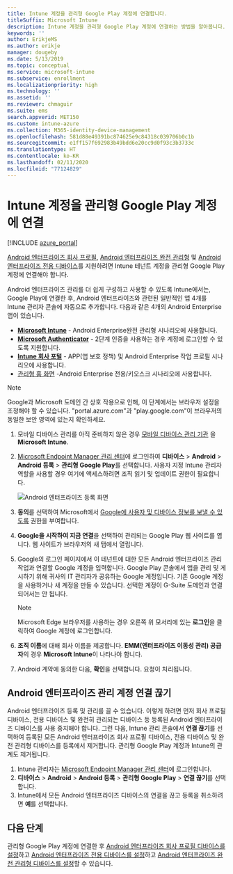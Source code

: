 ```yaml
---
title: Intune 계정을 관리형 Google Play 계정에 연결합니다.
titleSuffix: Microsoft Intune
description: Intune 계정을 관리형 Google Play 계정에 연결하는 방법을 알아봅니다.
keywords: ''
author: ErikjeMS
ms.author: erikje
manager: dougeby
ms.date: 5/13/2019
ms.topic: conceptual
ms.service: microsoft-intune
ms.subservice: enrollment
ms.localizationpriority: high
ms.technology: ''
ms.assetid: ''
ms.reviewer: chmaguir
ms.suite: ems
search.appverid: MET150
ms.custom: intune-azure
ms.collection: M365-identity-device-management
ms.openlocfilehash: 581d88e49391bc874625e9c84318c039706b0c1b
ms.sourcegitcommit: e1ff157f692983b49bdd6e20cc9d0f93c3b3733c
ms.translationtype: HT
ms.contentlocale: ko-KR
ms.lasthandoff: 02/11/2020
ms.locfileid: "77124829"
---
```

# <a name="connect-your-intune-account-to-your-managed-google-play-account"></a>Intune 계정을 관리형 Google Play 계정에 연결

[!INCLUDE [azure_portal](../includes/azure_portal.md)]

[Android 엔터프라이즈 회사 프로필](android-work-profile-enroll.md), [Android 엔터프라이즈 완전 관리형](android-fully-managed-enroll.md) 및 [Android 엔터프라이즈 전용 디바이스](android-kiosk-enroll.md)를 지원하려면 Intune 테넌트 계정을 관리형 Google Play 계정에 연결해야 합니다.  

Android 엔터프라이즈 관리를 더 쉽게 구성하고 사용할 수 있도록 Intune에서는, Google Play에 연결한 후, Android 엔터프라이즈와 관련된 일반적인 앱 4개를 Intune 관리자 콘솔에 자동으로 추가합니다. 다음과 같은 4개의 Android Enterprise 앱이 있습니다.

- **[Microsoft Intune](https://play.google.com/store/apps/details?id=com.microsoft.intune)** - Android Enterprise완전 관리형 시나리오에 사용합니다.
- **[Microsoft Authenticator](https://play.google.com/store/apps/details?id=com.azure.authenticator)** - 2단계 인증을 사용하는 경우 계정에 로그인할 수 있도록 지원합니다.
- **[Intune 회사 포털](https://play.google.com/store/apps/details?id=com.microsoft.windowsintune.companyportal)** - APP(앱 보호 정책) 및 Android Enterprise 작업 프로필 시나리오에 사용합니다.
- [관리형 홈 화면](https://play.google.com/store/apps/details?id=com.microsoft.launcher.enterprise) -Android Enterprise 전용/키오스크 시나리오에 사용합니다.

> [!NOTE]
> Google과 Microsoft 도메인 간 상호 작용으로 인해, 이 단계에서는 브라우저 설정을 조정해야 할 수 있습니다.  "portal.azure.com"과 "play.google.com"이 브라우저의 동일한 보안 영역에 있는지 확인하세요.

1. 모바일 디바이스 관리를 아직 준비하지 않은 경우  [모바일 디바이스 관리 기관](../fundamentals/mdm-authority-set.md) 을 **Microsoft Intune**.
2. [Microsoft Endpoint Manager 관리 센터](https://go.microsoft.com/fwlink/?linkid=2109431)에 로그인하여 **디바이스** > **Android** > **Android 등록** > **관리형 Google Play**를 선택합니다.  사용자 지정 Intune 관리자 역할을 사용할 경우 여기에 액세스하려면 조직 읽기 및 업데이트 권한이 필요합니다.
   
   ![Android 엔터프라이즈 등록 화면](./media/connect-intune-android-enterprise/android-work-bind.png)

3. **동의**를 선택하여 Microsoft에서 [Google에 사용자 및 디바이스 정보를 보낼 수 있도록](../protect/data-intune-sends-to-google.md) 권한을 부여합니다. 
   
4. **Google을 시작하여 지금 연결**을 선택하여 관리되는 Google Play 웹 사이트를 엽니다. 웹 사이트가 브라우저의 새 탭에서 열립니다.
  
5. Google의 로그인 페이지에서 이 테넌트에 대한 모든 Android 엔터프라이즈 관리 작업과 연결할 Google 계정을 입력합니다. Google Play 콘솔에서 앱을 관리 및 게시하기 위해 귀사의 IT 관리자가 공유하는 Google 계정입니다. 기존 Google 계정을 사용하거나 새 계정을 만들 수 있습니다. 선택한 계정이 G-Suite 도메인과 연결되어서는 안 됩니다.
    
    > [!Note]
    > Microsoft Edge 브라우저를 사용하는 경우 오른쪽 위 모서리에 있는 **로그인**을 클릭하여 Google 계정에 로그인합니다.

6. **조직 이름**에 대해 회사 이름을 제공합니다. **EMM(엔터프라이즈 이동성 관리) 공급자**의 경우 **Microsoft Intune**이 나타나야 합니다.

7. Android 계약에 동의한 다음, **확인**을 선택합니다. 요청이 처리됩니다.

## <a name="disconnect-your-android-enterprise-administrative-account"></a>Android 엔터프라이즈 관리 계정 연결 끊기

Android 엔터프라이즈 등록 및 관리를 끌 수 있습니다. 이렇게 하려면 먼저 회사 프로필 디바이스, 전용 디바이스 및 완전히 관리되는 디바이스 등 등록된 Android 엔터프라이즈 디바이스를 사용 중지해야 합니다. 그런 다음, Intune 관리 콘솔에서 **연결 끊기**를 선택하여 등록된 모든 Android 엔터프라이즈 회사 프로필 디바이스, 전용 디바이스 및 완전 관리형 디바이스를 등록에서 제거합니다. 관리형 Google Play 계정과 Intune의 관계도 제거됩니다.

1. Intune 관리자는 [Microsoft Endpoint Manager 관리 센터](https://go.microsoft.com/fwlink/?linkid=2109431)에 로그인합니다.
2. **디바이스** > **Android** > **Android 등록** > **관리형 Google Play** > **연결 끊기**를 선택합니다.
3. Intune에서 모든 Android 엔터프라이즈 디바이스의 연결을 끊고 등록을 취소하려면 **예**를 선택합니다.

## <a name="next-steps"></a>다음 단계

관리형 Google Play 계정에 연결한 후 [Android 엔터프라이즈 회사 프로필 디바이스를 설정](android-work-profile-enroll.md)하고 [Android 엔터프라이즈 전용 디바이스를 설정](android-kiosk-enroll.md)하고 [Android 엔터프라이즈 완전 관리형 디바이스를 설정](android-fully-managed-enroll.md)할 수 있습니다.
